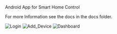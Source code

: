 Android App for Smart Home Control

For more Information see the docs in the docs folder.


![Login](https://user-images.githubusercontent.com/63300156/140333952-1de44b9f-a81e-4651-ad60-02bf3620790f.jpg)
![Add_Device](https://user-images.githubusercontent.com/63300156/140333899-7c79fe0c-91d3-4ee0-8ebd-cb85687900e6.jpg)
![Dashboard](https://user-images.githubusercontent.com/63300156/140333934-52ff3fcd-d9c7-4be6-b128-9597eeb64f57.jpg)
